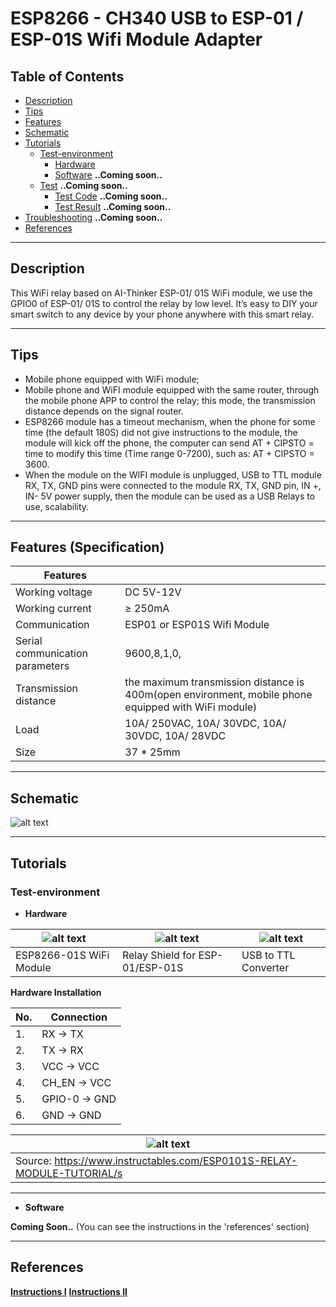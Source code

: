 # ESP8266 - CH340 USB to ESP-01 / ESP-01S Wifi Module Adapter

## Table of Contents

-   [Description](#description)
-   [Tips](#tips)
-   [Features](#features)
-   [Schematic](#schematic)
-   [Tutorials](#tutorials)
    -   [Test-environment](#test-environment)
        -   [Hardware](#hardware)
        -   [Software](#software) **..Coming soon..**
    -   [Test](#test) **..Coming soon..**
        -   [Test Code](#test-code) **..Coming soon..**
        -   [Test Result](#test-result) **..Coming soon..**
-   [Troubleshooting](#troubleshooting) **..Coming soon..**
-   [References](#references)

---

## Description

This WiFi relay based on AI-Thinker ESP-01/ 01S WiFi module, we use the GPIO0 of ESP-01/ 01S to control the relay by low level. It’s easy to DIY your smart switch to any device by your phone anywhere with this smart relay.

---

## Tips

-   Mobile phone equipped with WiFi module;
-   Mobile phone and WiFI module equipped with the same router, through the mobile phone APP to control the relay; this mode, the transmission distance depends on the signal router.
-   ESP8266 module has a timeout mechanism, when the phone for some time (the default 180S) did not give instructions to the module, the module will kick off the phone, the computer can send AT + CIPSTO = time to modify this time (Time range 0-7200), such as: AT + CIPSTO = 3600.
-   When the module on the WIFI module is unplugged, USB to TTL module RX, TX, GND pins were connected to the module RX, TX, GND pin, IN +, IN- 5V power supply, then the module can be used as a USB Relays to use, scalability.

---

## Features (Specification)

| Features                        |                                                                                                     |
| ------------------------------- | --------------------------------------------------------------------------------------------------- |
| Working voltage                 | DC 5V-12V                                                                                           |
| Working current                 | &#x2265; 250mA                                                                                      |
| Communication                   | ESP01 or ESP01S Wifi Module                                                                         |
| Serial communication parameters | 9600,8,1,0,                                                                                         |
| Transmission distance           | the maximum transmission distance is 400m(open environment, mobile phone equipped with WiFi module) |
| Load                            | 10A/ 250VAC, 10A/ 30VDC, 10A/ 30VDC, 10A/ 28VDC                                                     |
| Size                            | 37 \* 25mm                                                                                          |

---

## Schematic

![alt text](https://bit.ly/3qLI11A 'ESP8266 Relay')

---

## Tutorials

### Test-environment

-   **Hardware**

| ![alt text](https://bit.ly/37z7aVF 'ESP8266-01s') | ![alt text](https://bit.ly/3kbv66F 'ESP8266 Relay') | ![alt text](https://bit.ly/2MgbaD5 'FTDI Converter') |
| ------------------------------------------------- | --------------------------------------------------- | ---------------------------------------------------- |
| ESP8266-01S WiFi Module                           | Relay Shield for ESP-01/ESP-01S                     | USB to TTL Converter                                 |

**Hardware Installation**

| No. | Connection    |
| --- | ------------- |
| 1.  | RX -> TX      |
| 2.  | TX -> RX      |
| 3.  | VCC -> VCC    |
| 4.  | CH_EN -> VCC  |
| 5.  | GPIO-0 -> GND |
| 6.  | GND -> GND    |

| ![alt text](https://bit.ly/3pQQxLy 'ESP8266 Relay')                    |
| ---------------------------------------------------------------------- |
| Source: https://www.instructables.com/ESP0101S-RELAY-MODULE-TUTORIAL/s |

---

-   **Software**

**Coming Soon..** (You can see the instructions in the 'references' section)

---

## References

**[Instructions I](https://www.instructables.com/ESP0101S-RELAY-MODULE-TUTORIAL/)**
**[Instructions II](https://acoptex.com/project/304/basics-project-021e-esp8266-esp-01-wi-fi-module-5v-relay-modules-webserver-at-acoptexcom/)**
